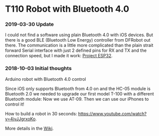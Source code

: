 # T110 Robot with Bluetooth 4.0

### 2019-03-30 Update

I could not find a software using plain Bluetooth 4.0 with iOS devices. But there is a good BLE (Bluetooth Low Energy) controller from DFRobot out there. The communication is a little more complicated than the plain strait forward Serial interface with just 2 defined pins for RX and TX and the connection speed, but I made it work: [Project ESP32](../../../ESP32).

### 2018-10-03 Initial thoughts

Arduino robot with Bluetooth 4.0 control

Since iOS only supports Bluetooth from 4.0 on and the HC-05 module is Bluetooth 2.0 we needed to upgrade our first model T-100 with a different Bluetooth module: Now we use AT-09. Then we can use our iPhones to control it!

How to build a robot in 30 seconds: https://www.youtube.com/watch?v=4jvJJgrxoKo.

More details in the [Wiki](https://github.com/matthiaskreier/T110/wiki). 
